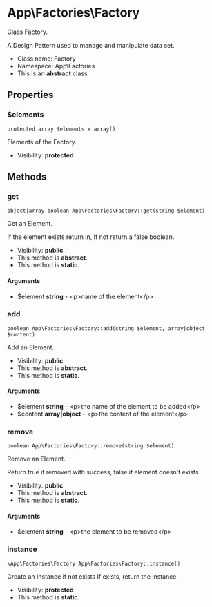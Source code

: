 App\Factories\Factory
===============

Class Factory.

A Design Pattern used to manage
and manipulate data set.


* Class name: Factory
* Namespace: App\Factories
* This is an **abstract** class





Properties
----------


### $elements

    protected array $elements = array()

Elements of the Factory.



* Visibility: **protected**


Methods
-------


### get

    object|array|boolean App\Factories\Factory::get(string $element)

Get an Element.

If the element exists return in,
If not return a false boolean.

* Visibility: **public**
* This method is **abstract**.
* This method is **static**.


#### Arguments
* $element **string** - &lt;p&gt;name of the element&lt;/p&gt;



### add

    boolean App\Factories\Factory::add(string $element, array|object $content)

Add an Element.



* Visibility: **public**
* This method is **abstract**.
* This method is **static**.


#### Arguments
* $element **string** - &lt;p&gt;the name of the element to be added&lt;/p&gt;
* $content **array|object** - &lt;p&gt;the content of the element&lt;/p&gt;



### remove

    boolean App\Factories\Factory::remove(string $element)

Remove an Element.

Return true if removed with success, false if element doesn't exists

* Visibility: **public**
* This method is **abstract**.
* This method is **static**.


#### Arguments
* $element **string** - &lt;p&gt;the element to be removed&lt;/p&gt;



### instance

    \App\Factories\Factory App\Factories\Factory::instance()

Create an Instance if not exists
If exists, return the instance.



* Visibility: **protected**
* This method is **static**.



